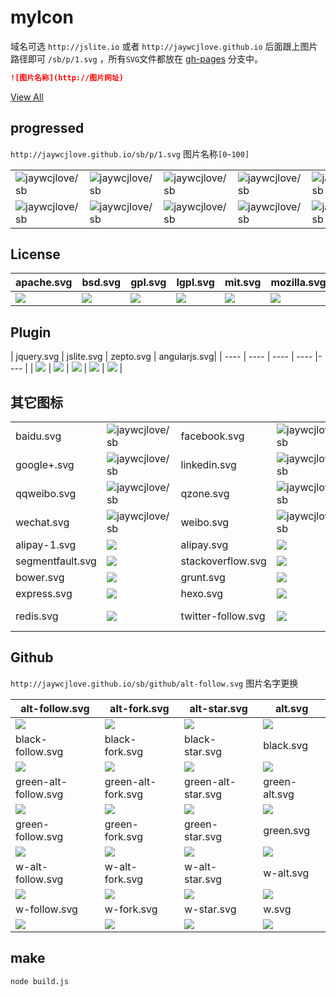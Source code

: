 # myIcon

域名可选 `http://jslite.io` 或者 `http://jaywcjlove.github.io` 后面跟上图片路径即可 `/sb/p/1.svg` ，所有`SVG`文件都放在 [gh-pages](https://github.com/jaywcjlove/sb/tree/gh-pages) 分支中。

```markdown
![图片名称](http://图片网址)
```

[View All](http://jaywcjlove.github.io/sb/)

## progressed

`http://jaywcjlove.github.io/sb/p/1.svg` 图片名称`[0~100]`

|      |      |      |      |      |      |
| ---- | ---- | ---- | ---- | ---- | ---- |
| ![jaywcjlove/sb](http://jaywcjlove.github.io/sb/progressed/94.svg) | ![jaywcjlove/sb](http://jaywcjlove.github.io/sb/progressed/99.svg) | ![jaywcjlove/sb](http://jaywcjlove.github.io/sb/progressed/65.svg) | ![jaywcjlove/sb](http://jaywcjlove.github.io/sb/progressed/36.svg) | ![jaywcjlove/sb](http://jaywcjlove.github.io/sb/progressed/88.svg) | ![jaywcjlove/sb](http://jaywcjlove.github.io/sb/progressed/78.svg) |
| ![jaywcjlove/sb](http://jaywcjlove.github.io/sb/progressed/12.svg) | ![jaywcjlove/sb](http://jaywcjlove.github.io/sb/progressed/66.svg) | ![jaywcjlove/sb](http://jaywcjlove.github.io/sb/progressed/0.svg) | ![jaywcjlove/sb](http://jaywcjlove.github.io/sb/progressed/21.svg) | ![jaywcjlove/sb](http://jaywcjlove.github.io/sb/progressed/57.svg) | ![jaywcjlove/sb](http://jaywcjlove.github.io/sb/progressed/55.svg) |

## License

| apache.svg | bsd.svg | gpl.svg | lgpl.svg | mit.svg | mozilla.svg |
| ---- | ---- | ---- | ---- | ---- | ---- |
| ![](http://jaywcjlove.github.io/sb/license/apache.svg) | ![](http://jaywcjlove.github.io/sb/license/bsd.svg) | ![](http://jaywcjlove.github.io/sb/license/gpl.svg) | ![](http://jaywcjlove.github.io/sb/license/lgpl.svg) | ![](http://jaywcjlove.github.io/sb/license/mit.svg) | ![](http://jaywcjlove.github.io/sb/license/mozilla.svg) |

## Plugin

| jquery.svg | jslite.svg | zepto.svg | angularjs.svg|
| ---- | ---- | ---- | ---- |---- |
| ![](http://jaywcjlove.github.io/sb/plugin/jquery.svg) | ![](http://jaywcjlove.github.io/sb/plugin/jslite.svg) | ![](http://jaywcjlove.github.io/sb/plugin/zepto.svg) | ![](http://jaywcjlove.github.io/sb/plugin/angularjs.svg) | ![](http://jaywcjlove.github.io/sb/plugin/vue.svg) |


## 其它图标

|      |      |      |      |      |      |
| ---- | ---- | ---- | ---- | ---- | ---- |
| baidu.svg | ![jaywcjlove/sb](http://jaywcjlove.github.io/sb/ico/baidu.svg) | facebook.svg | ![jaywcjlove/sb](http://jaywcjlove.github.io/sb/ico/facebook.svg) | gitter.svg | ![jaywcjlove/sb](http://jaywcjlove.github.io/sb/ico/gitter.svg) |
| google+.svg | ![jaywcjlove/sb](http://jaywcjlove.github.io/sb/ico/google+.svg) | linkedin.svg | ![jaywcjlove/sb](http://jaywcjlove.github.io/sb/ico/linkedin.svg) | qq.svg | ![jaywcjlove/sb](http://jaywcjlove.github.io/sb/ico/qq.svg) |
| qqweibo.svg | ![jaywcjlove/sb](http://jaywcjlove.github.io/sb/ico/qqweibo.svg) | qzone.svg | ![jaywcjlove/sb](http://jaywcjlove.github.io/sb/ico/qzone.svg) | twitter.svg | ![jaywcjlove/sb](http://jaywcjlove.github.io/sb/ico/twitter.svg) |
| wechat.svg | ![jaywcjlove/sb](http://jaywcjlove.github.io/sb/ico/wechat.svg) | weibo.svg | ![jaywcjlove/sb](http://jaywcjlove.github.io/sb/ico/weibo.svg) | zhihu.svg | ![jaywcjlove/sb](http://jaywcjlove.github.io/sb/ico/zhihu.svg) |
| alipay-1.svg | ![](http://jaywcjlove.github.io/sb/ico/alipay-1.svg) | alipay.svg | ![](http://jaywcjlove.github.io/sb/ico/alipay.svg) | group.svg | ![](http://jaywcjlove.github.io/sb/ico/group.svg) | 
| segmentfault.svg | ![](http://jaywcjlove.github.io/sb/ico/segmentfault.svg) | stackoverflow.svg | ![](http://jaywcjlove.github.io/sb/ico/stackoverflow.svg) | awesome.svg | ![](http://jaywcjlove.github.io/sb/ico/awesome.svg) |
| bower.svg | ![](http://jaywcjlove.github.io/sb/ico/bower.svg) | grunt.svg | ![](http://jaywcjlove.github.io/sb/ico/grunt.svg) | gulp.svg | ![](http://jaywcjlove.github.io/sb/ico/gulp.svg) |
| express.svg | ![](http://jaywcjlove.github.io/sb/ico/express.svg) | hexo.svg | ![](http://jaywcjlove.github.io/sb/ico/hexo.svg) | npm.svg | ![](http://jaywcjlove.github.io/sb/ico/npm.svg) |
| redis.svg | ![](http://jaywcjlove.github.io/sb/ico/redis.svg) | twitter-follow.svg | ![](http://jaywcjlove.github.io/sb/ico/twitter-follow.svg) | twitter-tweet.svg | ![](http://jaywcjlove.github.io/sb/ico/twitter-tweet.svg) |

## Github

`http://jaywcjlove.github.io/sb/github/alt-follow.svg` 图片名字更换


| alt-follow.svg | alt-fork.svg | alt-star.svg | alt.svg |
| ---- | ---- | ---- | ---- |
| ![](http://jaywcjlove.github.io/sb/github/alt-follow.svg) | ![](http://jaywcjlove.github.io/sb/github/alt-fork.svg) | ![](http://jaywcjlove.github.io/sb/github/alt-star.svg) | ![](http://jaywcjlove.github.io/sb/github/alt.svg) |
| black-follow.svg | black-fork.svg | black-star.svg | black.svg |
| ![](http://jaywcjlove.github.io/sb/github/black-follow.svg) | ![](http://jaywcjlove.github.io/sb/github/black-fork.svg) | ![](http://jaywcjlove.github.io/sb/github/black-star.svg) | ![](http://jaywcjlove.github.io/sb/github/black.svg) |
| green-alt-follow.svg | green-alt-fork.svg | green-alt-star.svg | green-alt.svg |
| ![](http://jaywcjlove.github.io/sb/github/green-alt-follow.svg) | ![](http://jaywcjlove.github.io/sb/github/green-alt-fork.svg) | ![](http://jaywcjlove.github.io/sb/github/green-alt-star.svg) | ![](http://jaywcjlove.github.io/sb/github/green-alt.svg) |
| green-follow.svg | green-fork.svg | green-star.svg | green.svg |
| ![](http://jaywcjlove.github.io/sb/github/green-follow.svg) | ![](http://jaywcjlove.github.io/sb/github/green-fork.svg) | ![](http://jaywcjlove.github.io/sb/github/green-star.svg) | ![](http://jaywcjlove.github.io/sb/github/green.svg) |
| w-alt-follow.svg | w-alt-fork.svg | w-alt-star.svg | w-alt.svg |
| ![](http://jaywcjlove.github.io/sb/github/w-alt-follow.svg) | ![](http://jaywcjlove.github.io/sb/github/w-alt-fork.svg) | ![](http://jaywcjlove.github.io/sb/github/w-alt-star.svg) | ![](http://jaywcjlove.github.io/sb/github/w-alt.svg) |
| w-follow.svg | w-fork.svg | w-star.svg | w.svg |
| ![](http://jaywcjlove.github.io/sb/github/w-follow.svg) | ![](http://jaywcjlove.github.io/sb/github/w-fork.svg) | ![](http://jaywcjlove.github.io/sb/github/w-star.svg) | ![](http://jaywcjlove.github.io/sb/github/w.svg) |


## make


```bash
node build.js
```
